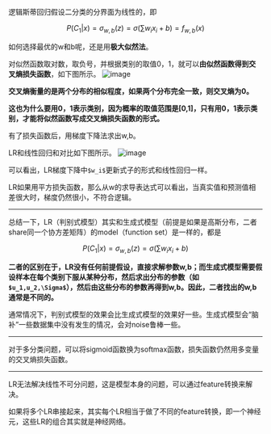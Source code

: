 逻辑斯蒂回归假设二分类的分界面为线性的，即
```math
P(C_1|x)=\sigma _{w,b}(z)=\sigma(\sum w_ix_i+b)=f_{w,b}(x)
```
如何选择最优的w和b呢，还是用**极大似然法**。

对似然函数取对数，取负号，并根据类别的取值0，1，就可以**由似然函数得到交叉熵损失函数**，如下图所示。
![image](https://note.youdao.com/yws/public/resource/4934d638ff72da99e7441fa4e815dcb0/xmlnote/B8E0F36A67BF4BE6871A9FFB4EFAFE23/1725)

**交叉熵衡量的是两个分布的相似程度，如果两个分布完全一致，则交叉熵为0。**

**这也为什么要用0，1表示类别，因为概率的取值范围是[0,1]，只有用0，1表示类别，才能将似然函数写成交叉熵损失函数的形式。**

有了损失函数后，用梯度下降法求出w,b。

LR和线性回归和对比如下图所示。
![image](https://note.youdao.com/yws/public/resource/4934d638ff72da99e7441fa4e815dcb0/xmlnote/73935A65987A454B93EA0B4CE35D6A38/1749)

可以看出，LR梯度下降中`$w_i$`更新式子的形式和线性回归一样。

LR如果用平方损失函数，那么从w的求导表达式可以看出，当真实值和预测值相差很大时，梯度仍然很小，不符合逻辑。

---
总结一下，LR（判别式模型）其实和生成式模型（前提是如果是高斯分布，二者share同一个协方差矩阵）的model（function set）是一样的，都是
```math
P(C_1|x)=\sigma _{w,b}(z)=\sigma(\sum w_ix_i+b)
```
**二者的区别在于，LR没有任何前提假设，直接求解参数w,b；而生成式模型需要假设样本在每个类别下服从某种分布，然后求出分布的参数（如`$u_1,u_2,\Sigma$`），然后由这些分布的参数再得到w,b。因此，二者找出的w,b通常是不同的。**

通常情况下，判别式模型的效果会比生成式模型的效果好一些。生成式模型会“脑补”一些数据集中没有发生的情况，会对noise鲁棒一些。

---
对于多分类问题，可以将sigmoid函数换为softmax函数，损失函数仍然用多变量的交叉熵损失函数。


---
LR无法解决线性不可分问题，这是模型本身的问题，可以通过feature转换来解决。

如果将多个LR串接起来，其实每个LR相当于做了不同的feature转换，即一个神经元，这些LR的组合其实就是神经网络。